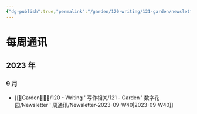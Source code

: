 ```yaml
---
{"dg-publish":true,"permalink":"/garden/120-writing/121-garden/newsletter/newsletters-list/","created":"2023-10-05T21:09:49.383+08:00","updated":"2023-10-05T21:21:48.253+08:00"}
---
```


# 每周通讯
## 2023 年
### 9 月
* [[🏡Garden🧑🏻‍🌾/120 - Writing ' 写作相关/121 - Garden ' 数字花园/Newsletter ' 周通讯/Newsletter-2023-09-W40\|2023-09-W40]]
